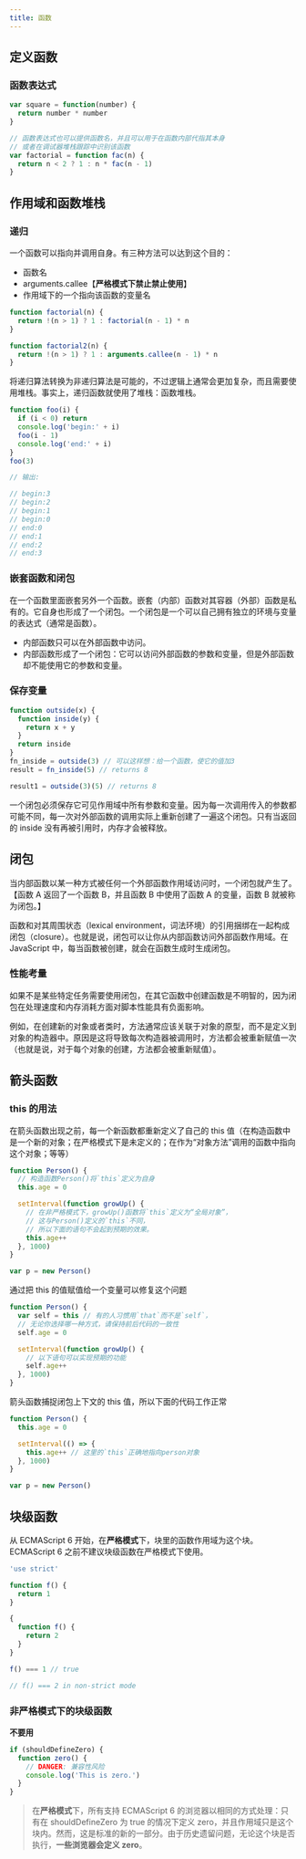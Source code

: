 ```yaml
---
title: 函数
---
```


## 定义函数

### 函数表达式

```js
var square = function(number) {
  return number * number
}

// 函数表达式也可以提供函数名，并且可以用于在函数内部代指其本身
// 或者在调试器堆栈跟踪中识别该函数
var factorial = function fac(n) {
  return n < 2 ? 1 : n * fac(n - 1)
}
```

## 作用域和函数堆栈

### 递归

一个函数可以指向并调用自身。有三种方法可以达到这个目的：

- 函数名
- arguments.callee【**严格模式下禁止禁止使用**】
- 作用域下的一个指向该函数的变量名

```js
function factorial(n) {
  return !(n > 1) ? 1 : factorial(n - 1) * n
}

function factorial2(n) {
  return !(n > 1) ? 1 : arguments.callee(n - 1) * n
}
```

将递归算法转换为非递归算法是可能的，不过逻辑上通常会更加复杂，而且需要使用堆栈。事实上，递归函数就使用了堆栈：函数堆栈。

```js
function foo(i) {
  if (i < 0) return
  console.log('begin:' + i)
  foo(i - 1)
  console.log('end:' + i)
}
foo(3)

// 输出:

// begin:3
// begin:2
// begin:1
// begin:0
// end:0
// end:1
// end:2
// end:3
```

### 嵌套函数和闭包

在一个函数里面嵌套另外一个函数。嵌套（内部）函数对其容器（外部）函数是私有的。它自身也形成了一个闭包。一个闭包是一个可以自己拥有独立的环境与变量的表达式（通常是函数）。

- 内部函数只可以在外部函数中访问。
- 内部函数形成了一个闭包：它可以访问外部函数的参数和变量，但是外部函数却不能使用它的参数和变量。

### 保存变量

```js
function outside(x) {
  function inside(y) {
    return x + y
  }
  return inside
}
fn_inside = outside(3) // 可以这样想：给一个函数，使它的值加3
result = fn_inside(5) // returns 8

result1 = outside(3)(5) // returns 8
```

一个闭包必须保存它可见作用域中所有参数和变量。因为每一次调用传入的参数都可能不同，每一次对外部函数的调用实际上重新创建了一遍这个闭包。只有当返回的 inside 没有再被引用时，内存才会被释放。

## 闭包

当内部函数以某一种方式被任何一个外部函数作用域访问时，一个闭包就产生了。
【函数 A 返回了一个函数 B，并且函数 B 中使用了函数 A 的变量，函数 B 就被称为闭包。】

函数和对其周围状态（lexical environment，词法环境）的引用捆绑在一起构成闭包（closure）。也就是说，闭包可以让你从内部函数访问外部函数作用域。在 JavaScript 中，每当函数被创建，就会在函数生成时生成闭包。

### 性能考量

如果不是某些特定任务需要使用闭包，在其它函数中创建函数是不明智的，因为闭包在处理速度和内存消耗方面对脚本性能具有负面影响。

例如，在创建新的对象或者类时，方法通常应该关联于对象的原型，而不是定义到对象的构造器中。原因是这将导致每次构造器被调用时，方法都会被重新赋值一次（也就是说，对于每个对象的创建，方法都会被重新赋值）。

## 箭头函数

### this 的用法

在箭头函数出现之前，每一个新函数都重新定义了自己的 this 值（在构造函数中是一个新的对象；在严格模式下是未定义的；在作为“对象方法”调用的函数中指向这个对象；等等）

```js
function Person() {
  // 构造函数Person()将`this`定义为自身
  this.age = 0

  setInterval(function growUp() {
    // 在非严格模式下，growUp()函数将`this`定义为“全局对象”，
    // 这与Person()定义的`this`不同，
    // 所以下面的语句不会起到预期的效果。
    this.age++
  }, 1000)
}

var p = new Person()
```

通过把 this 的值赋值给一个变量可以修复这个问题

```js
function Person() {
  var self = this // 有的人习惯用`that`而不是`self`，
  // 无论你选择哪一种方式，请保持前后代码的一致性
  self.age = 0

  setInterval(function growUp() {
    // 以下语句可以实现预期的功能
    self.age++
  }, 1000)
}
```

箭头函数捕捉闭包上下文的 this 值，所以下面的代码工作正常

```js
function Person() {
  this.age = 0

  setInterval(() => {
    this.age++ // 这里的`this`正确地指向person对象
  }, 1000)
}

var p = new Person()
```

## 块级函数

从 ECMAScript 6 开始，在**严格模式**下，块里的函数作用域为这个块。ECMAScript 6 之前不建议块级函数在严格模式下使用。

```js
'use strict'

function f() {
  return 1
}

{
  function f() {
    return 2
  }
}

f() === 1 // true

// f() === 2 in non-strict mode
```

### 非严格模式下的块级函数

**不要用**

```js
if (shouldDefineZero) {
  function zero() {
    // DANGER: 兼容性风险
    console.log('This is zero.')
  }
}
```

> 在**严格模式**下，所有支持 ECMAScript 6 的浏览器以相同的方式处理：只有在 shouldDefineZero 为 true 的情况下定义 zero，并且作用域只是这个块内。然而，这是标准的新的一部分。由于历史遗留问题，无论这个块是否执行，**一些浏览器会定义 zero**。

